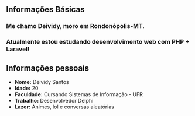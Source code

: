 ## Informações Básicas
### Me chamo Deividy, moro em Rondonópolis-MT.
### Atualmente estou estudando desenvolvimento web com PHP + Laravel!


## Informações pessoais 
* **Nome:** Deividy Santos
* **Idade:** 20
* **Faculdade:** Cursando Sistemas de Informação - UFR
* **Trabalho:** Desenvolvedor Delphi
* **Lazer:** Animes, lol e conversas aleatórias 
